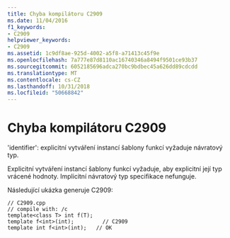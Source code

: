 ```yaml
---
title: Chyba kompilátoru C2909
ms.date: 11/04/2016
f1_keywords:
- C2909
helpviewer_keywords:
- C2909
ms.assetid: 1c9df8ae-925d-4002-a5f8-a71413c45f9e
ms.openlocfilehash: 7a777e87d8110ac16740346a8494f9501ce93b37
ms.sourcegitcommit: 6052185696adca270bc9bdbec45a626dd89cdcdd
ms.translationtype: MT
ms.contentlocale: cs-CZ
ms.lasthandoff: 10/31/2018
ms.locfileid: "50668842"
---
```

# <a name="compiler-error-c2909"></a>Chyba kompilátoru C2909

'identifier': explicitní vytváření instancí šablony funkcí vyžaduje návratový typ.

Explicitní vytváření instancí šablony funkcí vyžaduje, aby explicitní její typ vrácené hodnoty. Implicitní návratový typ specifikace nefunguje.

Následující ukázka generuje C2909:

```
// C2909.cpp
// compile with: /c
template<class T> int f(T);
template f<int>(int);         // C2909
template int f<int>(int);   // OK
```